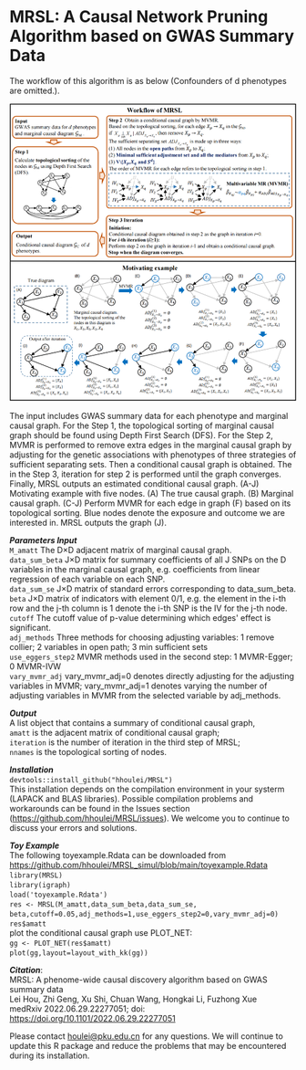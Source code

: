 # MRSL: A Causal Network Pruning Algorithm based on GWAS Summary Data
 
The workflow of this algorithm is as below (Confounders of d phenotypes are omitted.).  

![Figure 1](https://github.com/hhoulei/MRSL_simul/blob/main/Figure%201_00.png)  

The input includes GWAS summary data for each phenotype and marginal causal graph. For the Step 1, the topological sorting of marginal causal graph should be found using Depth First Search (DFS). For the Step 2, MVMR is performed to remove extra edges in the marginal causal graph by adjusting for the genetic associations with phenotypes of three strategies of sufficient separating sets. Then a conditional causal graph is obtained. The in the Step 3, iteration for step 2 is performed until the graph converges. Finally, MRSL outputs an estimated conditional causal graph. (A-J) Motivating example with five nodes. (A) The true causal graph. (B) Marginal causal graph. (C-J) Perform MVMR for each edge in graph (F) based on its topological sorting. Blue nodes denote the exposure and outcome we are interested in. MRSL outputs the graph (J). 

***Parameters Input***   
`M_amatt` The D×D adjacent matrix of marginal causal graph.  
`data_sum_beta` J×D matrix for summary coefficients of all J SNPs on the D variables in the marginal causal graph, e.g. coefficients from linear regression of each variable on each SNP.  
`data_sum_se` J×D matrix of standard errors corresponding to data_sum_beta.  
`beta` J×D matrix of indicators with element 0/1, e.g. the element in the i-th row and the j-th column is 1 denote the i-th SNP is the IV for the j-th node.  
`cutoff` The cutoff value of p-value determining which edges' effect is significant.  
`adj_methods` Three methods for choosing adjusting variables: 1 remove collier; 2 variables in open path; 3 min sufficient sets  
`use_eggers_step2` MVMR methods used in the second step: 1 MVMR-Egger; 0 MVMR-IVW  
`vary_mvmr_adj` vary_mvmr_adj=0 denotes directly adjusting for the adjusting variables in MVMR; vary_mvmr_adj=1 denotes varying the number of adjusting variables in MVMR from the selected variable by adj_methods.  

***Output***   
A list object that contains a summary of conditional causal graph,   
`amatt` is the adjacent matrix of conditional causal graph;  
`iteration` is the number of iteration in the third step of MRSL;  
`nnames` is the topological sorting of nodes.  

***Installation***  
`devtools::install_github("hhoulei/MRSL")`  
This installation depends on the compilation environment in your systerm (LAPACK and BLAS libraries). Possible compilation problems and workarounds can be found in the Issues section (https://github.com/hhoulei/MRSL/issues). We welcome you to continue to discuss your errors and solutions.  

***Toy Example***  
The following toyexample.Rdata can be downloaded from https://github.com/hhoulei/MRSL_simul/blob/main/toyexample.Rdata   
`library(MRSL)`  
`library(igraph)`  
`load('toyexample.Rdata')`  
`res <- MRSL(M_amatt,data_sum_beta,data_sum_se,`  
`beta,cutoff=0.05,adj_methods=1,use_eggers_step2=0,vary_mvmr_adj=0)`  
`res$amatt`  
plot the conditional causal graph use PLOT_NET:  
`gg <- PLOT_NET(res$amatt)`  
`plot(gg,layout=layout_with_kk(gg))`  


***Citation***:  
MRSL: A phenome-wide causal discovery algorithm based on GWAS summary data  
Lei Hou, Zhi Geng, Xu Shi, Chuan Wang, Hongkai Li, Fuzhong Xue  
medRxiv 2022.06.29.22277051; doi: https://doi.org/10.1101/2022.06.29.22277051  

Please contact houlei@pku.edu.cn for any questions. We will continue to update this R package and reduce the problems that may be encountered during its installation.
